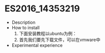 # ES2016_14353219

* Description
* How to install
  1. 下面安装教程以ubuntu为例：
  2. 首先我们要先下载文件，可以在vmware中
* Experimental experience
